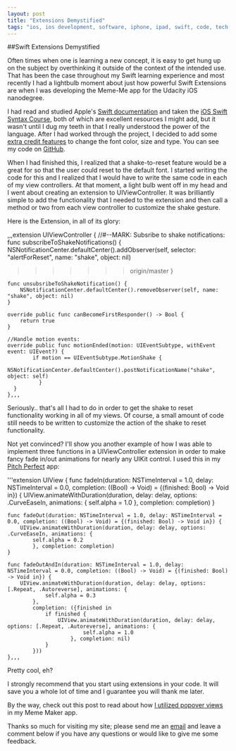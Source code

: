 ```yaml
---
layout: post
title: "Extensions Demystified"
tags: "ios, ios development, software, iphone, ipad, swift, code, tech rapport, techrapport, swift, extensions, xcode, swift 2.0"
---
```


##Swift Extensions Demystified

Often times when one is learning a new concept, it is easy to get hung up on the subject by overthinking it outside of the context of the intended use. That has been the case throughout my Swift learning experience and most recently I had a lightbulb moment about just how powerful Swift Extensions are when I was developing the Meme-Me app for the Udacity iOS nanodegree. 

I had read and studied Apple's [Swift documentation](https://developer.apple.com/library/ios/documentation/Swift/Conceptual/Swift_Programming_Language/) and taken the [iOS Swift Syntax Course](https://www.udacity.com/course/learn-swift-programming-syntax--ud902), both of which are excellent resources I might add, but it wasn't until I dug my teeth in that I really understood the power of the language.  After I had worked through the project, I decided to add some [extra credit features](https://discussions.udacity.com/t/added-a-some-extra-features-to-meme-me-color-picker-font-picker-font-size-would-like-some-feedback-check-out-the-video/34620) to change the font color, size and type.  You can see my code on [GitHub](https://github.com/TechRapport/Meme-Me).

When I had finished this, I realized that a shake-to-reset feature would be a great for so that the user could reset to the default font. I started writing the code for this and I realized that I would have to write the same code in each of my view controllers. At that moment, a light bulb went off in my head and I went about creating an extension to UIViewController. It was brilliantly simple to add the functionality that I needed to the extension and then call a method or two from each view controller to customize the shake gesture. 

Here is the Extension, in all of its glory:

,,,extension UIViewController {
        //#--MARK: Subsribe to shake   notifications:
        func subscribeToShakeNotifications() {
                NSNotificationCenter.defaultCenter().addObserver(self, selector: "alertForReset", name: "shake", object: nil)
>>>>>>> origin/master
    }
    
    func unsubsribeToShakeNotification() {
        NSNotificationCenter.defaultCenter().removeObserver(self, name: "shake", object: nil)
    }
    
    override public func canBecomeFirstResponder() -> Bool {
        return true
    }
    
    //Handle motion events:
    override public func motionEnded(motion: UIEventSubtype, withEvent event: UIEvent?) {
            if motion == UIEventSubtype.MotionShake {
            NSNotificationCenter.defaultCenter().postNotificationName("shake", object: self)
              }
      }
    },,,

Seriously.. that's all I had to do in order to get the shake to reset functionality working in all of my views.  Of course, a small amount of code still needs to be written to customize the action of the shake to reset functionality.

Not yet convinced?  I'll show you another example of how I was able to implement three functions in a UIViewController extension in order to make fancy fade in/out animations for nearly any UIKit control.  I used this in my [Pitch Perfect](https://review.udacity.com/#!/reviews/56812) app:

'''extension UIView {
    func fadeIn(duration: NSTimeInterval = 1.0, delay: NSTimeInterval = 0.0, completion: ((Bool) -> Void) = {(finished: Bool) -> Void in}) {
        UIView.animateWithDuration(duration, delay: delay, options: .CurveEaseIn, animations: {
                self.alpha = 1.0
            }, completion: completion)
    }
    
    func fadeOut(duration: NSTimeInterval = 1.0, delay: NSTimeInterval = 0.0, completion: ((Bool) -> Void) = {(finished: Bool) -> Void in}) {
        UIView.animateWithDuration(duration, delay: delay, options: .CurveEaseIn, animations: {
            self.alpha = 0.2
            }, completion: completion)
    }

    func fadeOutAndIn(duration: NSTimeInterval = 1.0, delay: NSTimeInterval = 0.0, completion: ((Bool) -> Void) = {(finished: Bool) -> Void in}) {
        UIView.animateWithDuration(duration, delay: delay, options: [.Repeat, .Autoreverse], animations: {
                self.alpha = 0.3
            },
            completion: ({finished in
                if finished {
                    UIView.animateWithDuration(duration, delay: delay, options: [.Repeat, .Autoreverse], animations: {
                            self.alpha = 1.0
                        }, completion: nil)
                }
            }))
    },,,

Pretty cool, eh?

I strongly recommend that you start using extensions in your code. It will save you a whole lot of time and I guarantee you will thank me later. 

By the way, check out this post to read about how [I utilized popover views]({{site.baseurl}}/_posts/popover-views-on-iphone/) in my Meme Maker app. 

Thanks so much for visiting my site; please send me an [email](mailto:info@techrapport.com) and leave a comment below if you have any questions or would like to give me some feedback.

